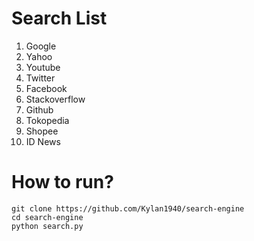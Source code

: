 # Search List
1. Google
2. Yahoo
3. Youtube
4. Twitter
5. Facebook
6. Stackoverflow
7. Github
8. Tokopedia
9. Shopee
10. ID News

# How to run?
```
git clone https://github.com/Kylan1940/search-engine
cd search-engine
python search.py
```
